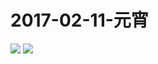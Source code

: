 # 2017-02-11-元宵
![](https://bilicover2017.github.io/Android/2017-02-11.jpg)
![](https://bilicover2017.github.io/PC/2017-02-11.jpg)